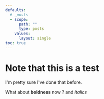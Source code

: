 ```yaml
---
defaults:
  # _posts
  - scope:
      path: ""
      type: posts
    values:
      layout: single
toc: true
---
```


# Note that this is a test

I'm pretty sure I've done that before.

What about **boldness** now ? and *italics*

